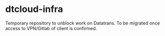 # dtcloud-infra
Temporary repository to unblock work on Datatrans. To be migrated once access to VPN/Gitlab of client is confirmed.
